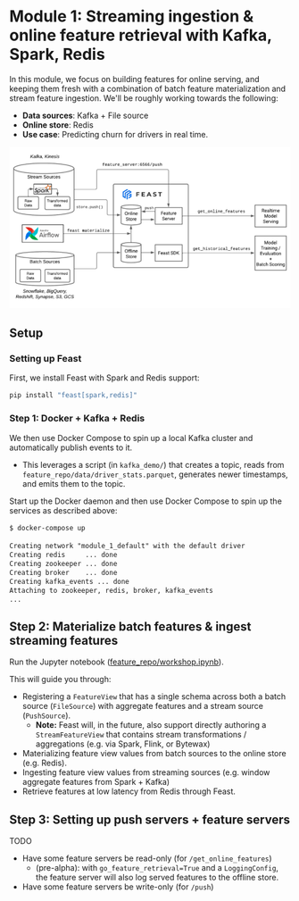 # Module 1: Streaming ingestion & online feature retrieval with Kafka, Spark, Redis

In this module, we focus on building features for online serving, and keeping them fresh with a combination of batch feature materialization and stream feature ingestion. We'll be roughly working towards the following:

- **Data sources**: Kafka + File source
- **Online store**: Redis
- **Use case**: Predicting churn for drivers in real time.

<img src="architecture.png" width=750>

## Setup

### Setting up Feast

First, we install Feast with Spark and Redis support:
```bash
pip install "feast[spark,redis]"
```

### Step 1: Docker + Kafka + Redis

We then use Docker Compose to spin up a local Kafka cluster and automatically publish events to it. 
- This leverages a script (in `kafka_demo/`) that creates a topic, reads from `feature_repo/data/driver_stats.parquet`, generates newer timestamps, and emits them to the topic.

Start up the Docker daemon and then use Docker Compose to spin up the services as described above:
```console
$ docker-compose up

Creating network "module_1_default" with the default driver
Creating redis     ... done
Creating zookeeper ... done
Creating broker    ... done
Creating kafka_events ... done
Attaching to zookeeper, redis, broker, kafka_events
...
```

## Step 2: Materialize batch features & ingest streaming features

Run the Jupyter notebook ([feature_repo/workshop.ipynb](feature_repo/module_1.ipynb)).

This will guide you through:
- Registering a `FeatureView` that has a single schema across both a batch source (`FileSource`) with aggregate features and a stream source (`PushSource`).
  - **Note:** Feast will, in the future, also support directly authoring a `StreamFeatureView` that contains stream transformations / aggregations (e.g. via Spark, Flink, or Bytewax)
- Materializing feature view values from batch sources to the online store (e.g. Redis).
- Ingesting feature view values from streaming sources (e.g. window aggregate features from Spark + Kafka)
- Retrieve features at low latency from Redis through Feast.

## Step 3: Setting up push servers + feature servers
TODO
- Have some feature servers be read-only (for `/get_online_features`)
  - (pre-alpha): with `go_feature_retrieval=True` and a `LoggingConfig`, the feature server will also log served features to the offline store.
- Have some feature servers be write-only (for `/push`)